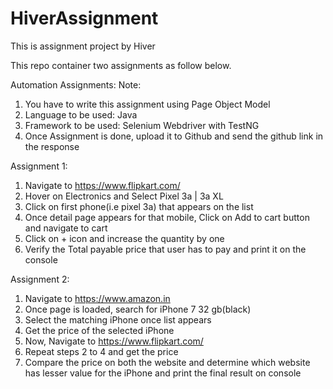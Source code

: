 # HiverAssignment
This is assignment project by Hiver 


This repo container two assignments as follow below.

Automation Assignments:
Note:
1. You have to write this assignment using Page Object Model
2. Language to be used: Java
3. Framework to be used: Selenium Webdriver with TestNG
4. Once Assignment is done, upload it to Github and send the github
link in the response

Assignment 1:
1. Navigate to https://www.flipkart.com/
2. Hover on Electronics and Select Pixel 3a | 3a XL
3. Click on first phone(i.e pixel 3a) that appears on the list
4. Once detail page appears for that mobile, Click on Add to cart button
and navigate to cart
5. Click on + icon and increase the quantity by one
6. Verify the Total payable price that user has to pay and print it on the
console

Assignment 2:
1. Navigate to https://www.amazon.in
2. Once page is loaded, search for iPhone 7 32 gb(black)
3. Select the matching iPhone once list appears
4. Get the price of the selected iPhone
5. Now, Navigate to https://www.flipkart.com/
6. Repeat steps 2 to 4 and get the price
7. Compare the price on both the website and determine which website
has lesser value for the iPhone and print the final result on console